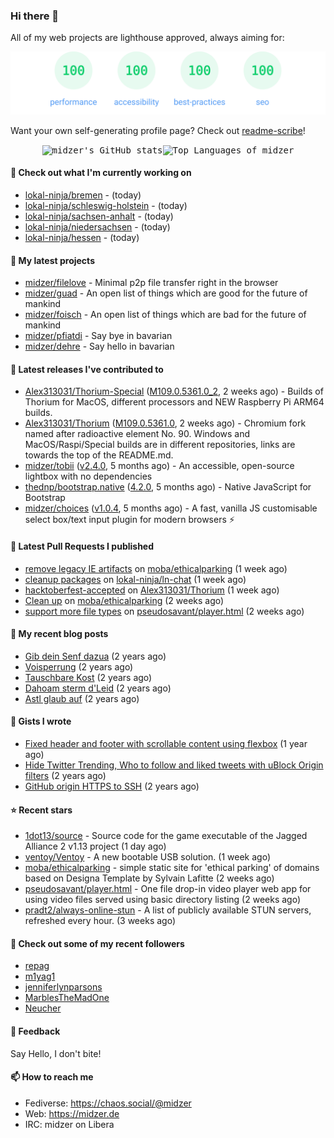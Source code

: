 ### Hi there 👋

All of my web projects are lighthouse approved, always aiming for:

<p align="center">
  <kbd><img src="https://github.com/midzer/midzer/blob/master/lighthouse.svg" alt="Lighthouse score 100s"></kbd>
</p>

Want your own self-generating profile page? Check out [readme-scribe](https://github.com/muesli/readme-scribe)!

<p align="center">
  <kbd><img src="https://github-readme-stats.vercel.app/api?username=midzer&show_icons=true&hide_title=true&hide_border=true&theme=tokyonight" alt="midzer's GitHub stats"><img height="165" src="https://github-readme-stats.vercel.app/api/top-langs/?username=midzer&layout=compact&langs_count=8&hide_border=true&theme=tokyonight" alt="Top Languages of midzer"></kbd>
</p>

#### 👷 Check out what I'm currently working on

- [lokal-ninja/bremen](https://github.com/lokal-ninja/bremen) -  (today)
- [lokal-ninja/schleswig-holstein](https://github.com/lokal-ninja/schleswig-holstein) -  (today)
- [lokal-ninja/sachsen-anhalt](https://github.com/lokal-ninja/sachsen-anhalt) -  (today)
- [lokal-ninja/niedersachsen](https://github.com/lokal-ninja/niedersachsen) -  (today)
- [lokal-ninja/hessen](https://github.com/lokal-ninja/hessen) -  (today)

#### 🌱 My latest projects

- [midzer/filelove](https://github.com/midzer/filelove) - Minimal p2p file transfer right in the browser
- [midzer/guad](https://github.com/midzer/guad) - An open list of things which are good for the future of mankind
- [midzer/foisch](https://github.com/midzer/foisch) - An open list of things which are bad for the future of mankind
- [midzer/pfiatdi](https://github.com/midzer/pfiatdi) - Say bye in bavarian
- [midzer/dehre](https://github.com/midzer/dehre) - Say hello in bavarian

#### 🔭 Latest releases I've contributed to

- [Alex313031/Thorium-Special](https://github.com/Alex313031/Thorium-Special) ([M109.0.5361.0_2](https://github.com/Alex313031/Thorium-Special/releases/tag/M109.0.5361.0_2), 2 weeks ago) - Builds of Thorium for MacOS, different processors and NEW Raspberry Pi ARM64 builds.
- [Alex313031/Thorium](https://github.com/Alex313031/Thorium) ([M109.0.5361.0](https://github.com/Alex313031/Thorium/releases/tag/M109.0.5361.0), 2 weeks ago) - Chromium fork named after radioactive element No. 90. Windows and MacOS/Raspi/Special builds are in different repositories, links are towards the top of the README.md.
- [midzer/tobii](https://github.com/midzer/tobii) ([v2.4.0](https://github.com/midzer/tobii/releases/tag/v2.4.0), 5 months ago) - An accessible, open-source lightbox with no dependencies
- [thednp/bootstrap.native](https://github.com/thednp/bootstrap.native) ([4.2.0](https://github.com/thednp/bootstrap.native/releases/tag/4.2.0), 5 months ago) - Native JavaScript for Bootstrap
- [midzer/choices](https://github.com/midzer/choices) ([v1.0.4](https://github.com/midzer/choices/releases/tag/v1.0.4), 5 months ago) - A fast, vanilla JS customisable select box/text input plugin for modern browsers ⚡

#### 🔨 Latest Pull Requests I published

- [remove legacy IE artifacts](https://github.com/moba/ethicalparking/pull/2) on [moba/ethicalparking](https://github.com/moba/ethicalparking) (1 week ago)
- [cleanup packages](https://github.com/lokal-ninja/ln-chat/pull/1) on [lokal-ninja/ln-chat](https://github.com/lokal-ninja/ln-chat) (1 week ago)
- [hacktoberfest-accepted](https://github.com/Alex313031/Thorium/pull/89) on [Alex313031/Thorium](https://github.com/Alex313031/Thorium) (1 week ago)
- [Clean up](https://github.com/moba/ethicalparking/pull/1) on [moba/ethicalparking](https://github.com/moba/ethicalparking) (2 weeks ago)
- [support more file types](https://github.com/pseudosavant/player.html/pull/22) on [pseudosavant/player.html](https://github.com/pseudosavant/player.html) (2 weeks ago)

#### 📜 My recent blog posts

- [Gib dein Senf dazua](https://ampergai.de/2021/02/001/) (2 years ago)
- [Voisperrung](https://ampergai.de/2020/08/001/) (2 years ago)
- [Tauschbare Kost](https://ampergai.de/2020/04/001/) (2 years ago)
- [Dahoam sterm d&#39;Leid](https://ampergai.de/2020/03/001/) (2 years ago)
- [Astl glaub auf](https://ampergai.de/2020/02/001/) (2 years ago)

#### 📓 Gists I wrote

- [Fixed header and footer with scrollable content using flexbox](https://gist.github.com/3893ce8c0bec6f805ec1a7bb3269775d) (1 year ago)
- [Hide Twitter Trending, Who to follow and liked tweets with uBlock Origin filters](https://gist.github.com/1afc39bdf5adbfe0020d1c2212b76b87) (2 years ago)
- [GitHub origin HTTPS to SSH](https://gist.github.com/3ceba8ad7d956e02d9e920b121d8d059) (2 years ago)

#### ⭐ Recent stars

- [1dot13/source](https://github.com/1dot13/source) - Source code for the game executable of the Jagged Alliance 2 v1.13 project (1 day ago)
- [ventoy/Ventoy](https://github.com/ventoy/Ventoy) - A new bootable USB solution. (1 week ago)
- [moba/ethicalparking](https://github.com/moba/ethicalparking) - simple static site for &#39;ethical parking&#39; of domains based on Designa Template by Sylvain Lafitte (2 weeks ago)
- [pseudosavant/player.html](https://github.com/pseudosavant/player.html) - One file drop-in video player web app for using video files served using basic directory listing (2 weeks ago)
- [pradt2/always-online-stun](https://github.com/pradt2/always-online-stun) - A list of publicly available STUN servers, refreshed every hour. (3 weeks ago)

#### 👯 Check out some of my recent followers

- [repag](https://github.com/repag)
- [m1yag1](https://github.com/m1yag1)
- [jenniferlynparsons](https://github.com/jenniferlynparsons)
- [MarblesTheMadOne](https://github.com/MarblesTheMadOne)
- [Neucher](https://github.com/Neucher)

#### 💬 Feedback

Say Hello, I don't bite!

#### 📫 How to reach me

- Fediverse: https://chaos.social/@midzer
- Web: https://midzer.de
- IRC: midzer on Libera

